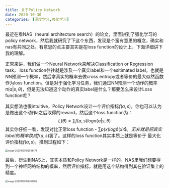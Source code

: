 ```yaml
---
title: 关于Policy Network
date: 2020-10-30
categories: [深度学习,强化学习]
---
```




最近在看NAS（neural architecture search）的论文，里面讲到了强化学习的policy network，然后我就研究了下这个东西，发现是个蛮有意思的概念，确实和nas有共同之处。有意思的点主要其实是在loss function的设计上，下面详细讲下我的理解。



正常来讲，我们做一个Neural Network来解决Classification or Regression task， loss function往往就是涉及一个真实label和一个esitimated label，也就是NN预测一个概率，然后拿真实的概率去做cross entropy或者等价的最大似然函数作为loss function。但是对于强化学习任务，我们通过NN预测一个动作的概率 $\pi(a|s, \theta)$，但是无法知道这个动作的真实label是什么？那要怎么来设计Loss function呢？



其实想法也很intuitive，Policy Network设计一个评价指标$f(a, s)$，你也可以认为是做出这个动作a之后取得的reward，然后这个loss function为：
$$
L(\theta) = \sum f(a, s) log{\pi(a|s, \theta)}
$$
其实你仔细一看，发现对比正常loss function - $\sum p(x) log{\hat{p}(x)}\$，无非就是把真实label的概率换成f(a, s)$罢了。这样的loss function其实本质上就是等价于 最大化评价指标$f(a, s)$，推到过程如下：

<img src="https://tva1.sinaimg.cn/large/0081Kckwly1gk7e3apzp5j312u0ju0xf.jpg" alt="image-20201030152538474" style="zoom:50%;" />



最后，衍生到NAS上，其实本质和Policy Network是一样的。NAS里我们想要得到一个神经网络结构的概率，然后评价指标，就是用这个结构得到其在验证集上的精度。

<img src="https://tva1.sinaimg.cn/large/0081Kckwly1gk7e5gww8wj312e05qdhk.jpg" alt="image-20201030152746965" style="zoom:50%;" />